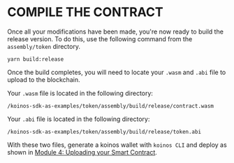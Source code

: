 # COMPILE THE CONTRACT

Once all your modifications have been made, you're now ready to build the release version. To do this, use the following command from the `assembly/token` directory.

```
yarn build:release
```

Once the build completes, you will need to locate your `.wasm` and `.abi` file to upload to the blockchain.

Your `.wasm` file is located in the following directory:

```
/koinos-sdk-as-examples/token/assembly/build/release/contract.wasm
```
Your `.abi` file is located in the following directory:
```
/koinos-sdk-as-examples/token/assembly/build/release/token.abi
```

With these two files, generate a koinos wallet with `koinos CLI` and deploy as shown in [Module 4: Uploading your Smart Contract](/M4/7_upload-contract.md).